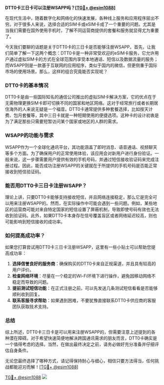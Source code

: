 **DTT0卡三日卡可以注册WSAPP吗？[[TG💪+ @esim1088](https://t.me/s/esim1088)]**

在现代生活中，随着数字化和网络化的快速发展，各种线上服务和应用程序层出不穷。对于很多人来说，选择合适的SIM卡或eSIM卡成了一个重要的问题。尤其是当我们需要在国外使用手机时，了解不同运营商提供的套餐和服务就显得尤为重要了。

今天我们要聊的话题是关于DTT0卡的三日卡是否能够注册WSAPP。首先，让我们简单了解一下这两个概念：DTT0卡是一种非常受欢迎的eSIM卡服务，它允许用户通过虚拟SIM卡的方式在全球范围内享受本地通话、短信以及数据流量的服务；而WSAPP则是一款基于互联网的应用程序，类似于国内的微信，但更侧重于国际市场的使用场景。那么，这样的组合究竟能否实现呢？

### DTT0卡的基本情况

DTT0卡是由一些国际知名的通信公司推出的虚拟SIM卡解决方案，它的优点在于无需物理更换SIM卡即可切换不同的国家和地区网络。这对于经常旅行或者长期居住海外的人来说无疑是一个福音。DTT0卡通常提供多种套餐选择，比如按天计费、包月套餐等，其中三日卡就是一种短期使用的便捷选项。这种卡的设计初衷是为了满足那些只需要短暂访问某个国家或地区的人群的需求。

### WSAPP的功能与需求

WSAPP作为一个全球化通讯平台，其功能涵盖了即时消息、语音通话、视频聊天等多个方面。为了确保用户的正常使用体验，该应用会对新用户进行身份验证。一般来说，这一步骤需要用户提供有效的手机号码，并通过短信接收验证码来完成注册过程。因此，能否成功注册WSAPP的关键就在于所提供的手机号码是否能正常接收到短信验证码。

### 能否用DTT0卡三日卡注册WSAPP？

理论上讲，只要DTT0卡能够支持接收短信，并且网络连接稳定，那么它是完全可以用来注册WSAPP的。然而，在实际操作中可能会遇到一些问题。例如，某些地区的运营商可能对来自特定国家的短信设置了屏蔽机制，导致即使号码有效也无法收到验证码。此外，如果DTT0卡本身存在信号覆盖盲区或者网络延迟较高，则也可能影响到短信接收的成功率。

### 如何提高成功率？

如果您打算尝试用DTT0卡三日卡注册WSAPP，这里有一些小贴士可以帮助您提高成功率：

1. **选择信誉良好的服务商**：确保购买的DTT0卡来自正规渠道，并且具有较高的用户评价。
2. **检查网络环境**：尽量在一个稳定的Wi-Fi环境下进行操作，避免因移动网络不稳定而导致的问题。
3. **提前测试短信功能**：在正式注册之前，可以先发送几条测试短信看看是否能够顺利收到回复。
4. **联系客服寻求帮助**：如果遇到困难，不要犹豫直接联系DTT0卡供应商的客服团队获取技术支持。

### 总结

综上所述，DTT0卡三日卡是可以用来注册WSAPP的，但需要注意上述提到的各种潜在障碍。对于希望快速简便地解决跨国通讯需求的朋友而言，DTT0卡确实是一个值得考虑的选择。当然，在做出最终决定之前，请务必做好充分准备并仔细评估自身条件。

无论您最终选择了哪种方式，请记得保持耐心与细心，相信只要方法得当，任何挑战都能迎刃而解！[[TG💪+ @esim1088](https://t.me/s/esim1088)]

[TG💪+ @esim1088](https://t.me/s/esim1088) ![](https://i.postimg.cc/4NQfJmqS/Snipaste-2025-05-13-00-14-12.png)
